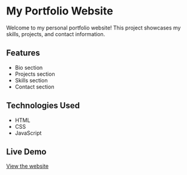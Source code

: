 # My Portfolio Website

Welcome to my personal portfolio website! This project showcases my skills, projects, and contact information.

## Features
- Bio section
- Projects section
- Skills section
- Contact section

## Technologies Used
- HTML
- CSS
- JavaScript

## Live Demo
[View the website](https://your-username.github.io)
